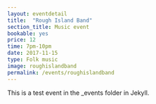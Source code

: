 ```yaml
---
layout: eventdetail
title:  "Rough Island Band"
section_title: Music event
bookable: yes
price: 12
time: 7pm-10pm
date: 2017-11-15
type: Folk music
image: roughislandband
permalink: /events/roughislandband
---
```

This is a test event in the _events folder in Jekyll.
